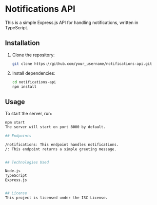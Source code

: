 # Notifications API

This is a simple Express.js API for handling notifications, written in TypeScript.

## Installation

1. Clone the repository:

    ```bash
    git clone https://github.com/your_username/notifications-api.git
    ```

2. Install dependencies:

    ```bash
    cd notifications-api
    npm install
    ```

## Usage

To start the server, run:

```bash
npm start
The server will start on port 8000 by default.

## Endpoints

/notifications: This endpoint handles notifications.
/: This endpoint returns a simple greeting message.


## Technologies Used

Node.js
TypeScript
Express.js


## License
This project is licensed under the ISC License.